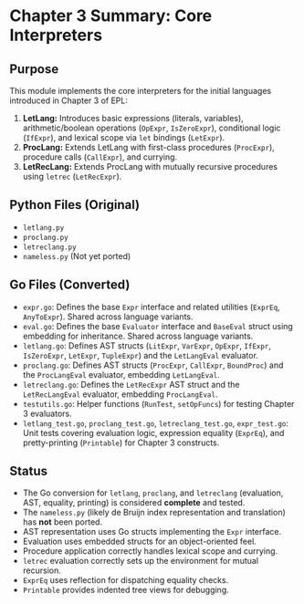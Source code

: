 # Chapter 3 Summary: Core Interpreters

## Purpose

This module implements the core interpreters for the initial languages introduced in Chapter 3 of EPL:
1.  **LetLang:** Introduces basic expressions (literals, variables), arithmetic/boolean operations (`OpExpr`, `IsZeroExpr`), conditional logic (`IfExpr`), and lexical scope via `let` bindings (`LetExpr`).
2.  **ProcLang:** Extends LetLang with first-class procedures (`ProcExpr`), procedure calls (`CallExpr`), and currying.
3.  **LetRecLang:** Extends ProcLang with mutually recursive procedures using `letrec` (`LetRecExpr`).

## Python Files (Original)

*   `letlang.py`
*   `proclang.py`
*   `letreclang.py`
*   `nameless.py` (Not yet ported)

## Go Files (Converted)

*   `expr.go`: Defines the base `Expr` interface and related utilities (`ExprEq`, `AnyToExpr`). Shared across language variants.
*   `eval.go`: Defines the base `Evaluator` interface and `BaseEval` struct using embedding for inheritance. Shared across language variants.
*   `letlang.go`: Defines AST structs (`LitExpr`, `VarExpr`, `OpExpr`, `IfExpr`, `IsZeroExpr`, `LetExpr`, `TupleExpr`) and the `LetLangEval` evaluator.
*   `proclang.go`: Defines AST structs (`ProcExpr`, `CallExpr`, `BoundProc`) and the `ProcLangEval` evaluator, embedding `LetLangEval`.
*   `letreclang.go`: Defines the `LetRecExpr` AST struct and the `LetRecLangEval` evaluator, embedding `ProcLangEval`.
*   `testutils.go`: Helper functions (`RunTest`, `setOpFuncs`) for testing Chapter 3 evaluators.
*   `letlang_test.go`, `proclang_test.go`, `letreclang_test.go`, `expr_test.go`: Unit tests covering evaluation logic, expression equality (`ExprEq`), and pretty-printing (`Printable`) for Chapter 3 constructs.

## Status

*   The Go conversion for `letlang`, `proclang`, and `letreclang` (evaluation, AST, equality, printing) is considered **complete** and tested.
*   The `nameless.py` (likely de Bruijn index representation and translation) has **not** been ported.
*   AST representation uses Go structs implementing the `Expr` interface.
*   Evaluation uses embedded structs for an object-oriented feel.
*   Procedure application correctly handles lexical scope and currying.
*   `letrec` evaluation correctly sets up the environment for mutual recursion.
*   `ExprEq` uses reflection for dispatching equality checks.
*   `Printable` provides indented tree views for debugging.
